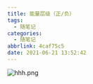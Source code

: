 ```yaml
---
title: 能量层级（正/负）
tags:
  - 随笔记
categories:
  - 随笔记
abbrlink: 4caf75c5
date: 2021-06-21 13:52:42
---
```


![hhh.png](https://i.loli.net/2021/06/21/aq38AwlJKp2rbyR.jpg)

<!--more-->
